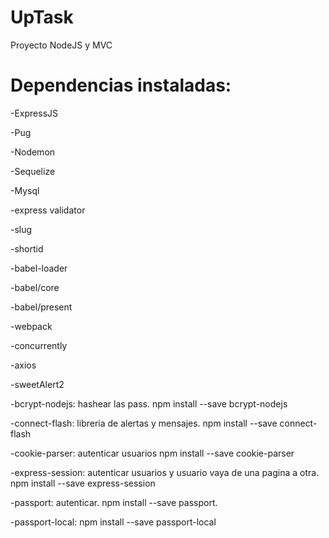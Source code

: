# UpTask
Proyecto NodeJS y MVC

# Dependencias instaladas:

-ExpressJS 

-Pug

-Nodemon 

-Sequelize

-Mysql

-express validator

-slug

-shortid

-babel-loader

-babel/core

-babel/present

-webpack

-concurrently

-axios

-sweetAlert2

-bcrypt-nodejs: hashear las pass. npm install --save bcrypt-nodejs

-connect-flash: libreria de alertas y mensajes. npm install --save connect-flash

-cookie-parser: autenticar usuarios npm install --save cookie-parser

-express-session: autenticar usuarios y usuario vaya de una pagina a otra. npm install --save express-session

-passport: autenticar. npm install --save passport.

-passport-local: npm install --save passport-local